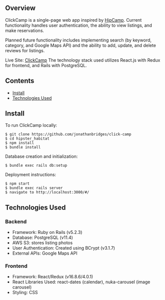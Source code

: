 ## Overview
ClickCamp is a single-page web app inspired by [HipCamp](https://www.hipcamp.com/). Current functionality handles user authentication, the ability to view listings, and make reservations.

Planned future functionality includes implementing search (by keyword, category, and Google Maps API) and the ability to add, update, and delete reviews for listings.

Live Site: [ClickCamp](https://click-camp.herokuapp.com/#/)
The technology stack used utilizes React.js with Redux for frontend, and Rails with PostgreSQL.
## Contents
* [Install](#install)
* [Technologies Used](#technologies-used)
## Install
To run ClickCamp locally:
```
$ git clone https://github.com/jonathanbridges/click-camp
$ cd hipster_habitat
$ npm install
$ bundle install
```

Database creation and initialization:
```
$ bundle exec rails db:setup
```

Deployment instructions:
```
$ npm start
$ bundle exec rails server
$ navigate to http://localhost:3000/#/
```
## Technologies Used
### Backend
* Framework: Ruby on Rails (v5.2.3)
* Database: PostgreSQL (v11.4)
* AWS S3: stores listing photos
* User Authentication: Created using BCrypt (v3.1.7)
* External APIs: Google Maps API

### Frontend
* Framework: React/Redux (v16.8.6/4.0.1)
* React Libraries Used: react-dates (calendar), nuka-carousel (image carousel)
* Styling: CSS


